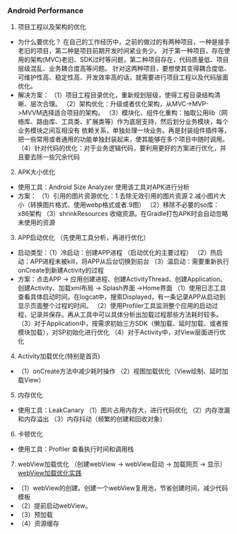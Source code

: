 ### Android Performance

1. 项目工程以及架构的优化
- 为什么要优化？
  在自己的工作经历中，之前的做过的有两种项目，一种是接手老旧的项目，第二种是项目前期开发时间紧业务少。
  对于第一种项目，存在使用的架构(MVC)老旧、SDK过时等问题，第二种项目存在，代码质量低、项目层级混乱、业务耦合度高等问题。
  针对这两种项目，要想使其变得耦合度低、可维护性高、稳定性高、开发效率高的话，就需要进行项目工程以及代码层面优化。
- 解决方案：
  （1）项目工程目录优化，重新规划层级，使得工程目录结构清晰、层次合理。
  （2）架构优化：升级或者优化架构，从MVC->MVP->MVVM选择适合项目的架构。
  （3）模块化、组件化重构：抽取公用lib（网络库、路由库、工具类、扩展类等）作为底层支持，然后划分业务模块，每个业务模块之间互相没有
    依赖关系，单独处理一块业务。再是封装组件插件等，把一些常用或者通用的功能单独封装起来，使其能够在多个项目中随时调用。
  （4）针对代码的优化：对于业务逻辑代码，要利用更好的方案进行优化，并且要去除一些冗余代码 

2. APK大小优化
- 使用工具：Android Size Analyzer 使用该工具对APK进行分析
- 方案：
  （1）引用的图片资源优化：1.去除无效引用的图片资源 2.减小图片大小（转换图片格式、使用webp格式或者.9图）
  （2）移除不必要的so库：x86架构
  （3）shrinkResources 收缩资源。在Gradle打包APK时会自动忽略未使用的资源
  
3. APP启动优化 （先使用工具分析，再进行优化）
- 启动类型：（1）冷启动：创建APP进程 （启动优化的主要过程）
           （2）热启动：APP进程未被kill，将APP从后台切换到前台
           （3）温启动：需要重新执行onCreate到新建Activity的过程
- 方案：点击APP -> 应用创建进程、创建ActivityThread、创建Application、创建Activity、加载xml布局 -> Splash界面 ->Home界面
  （1）使用日志工具查看具体启动时间。在logcat中，搜索Displayed，有一条记录APP从启动到显示页面整个过程的时间。
  （2）使用Profiler工具监测整个应用的启动过程，记录并保存。再从工具中可以具体分析出加载过程那些方法耗时较多。
  （3）对于Application中，按需求初始三方SDK（懒加载、延时加载、或者按模块加载），对SP初始化进行优化
  （4）对于Activity中，对View层面进行优化
  
4. Activity加载优化(特别是首页)
-  （1）onCreate方法中减少耗时操作 
   （2）视图加载优化（View绘制、延时加载View）
   
5. 内存优化
- 使用工具：LeakCanary
  （1）图片占用内存大，进行代码优化
  （2）内存泄漏和内存溢出
  （3）内存抖动（频繁的创建和回收对象）
  
6. 卡顿优化
- 使用工具：Profiler 查看执行时间和调用栈

7. webView加载优化  （创建webView -> webView启动 -> 加载网页 -> 显示）
[webView加载优化实践](https://www.jianshu.com/p/74c9422dfc39)
- （1）webView的创建。创建一个webView复用池，节省创建时间，减少代码模板
- （2）提前启动webView。
- （3）预加载
- （4）资源缓存


  
